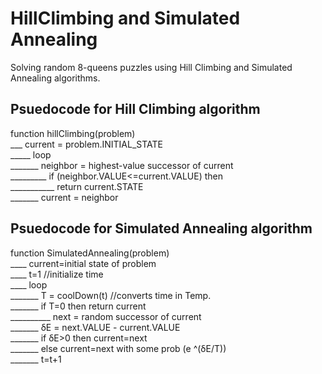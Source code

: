 # HillClimbing and Simulated Annealing
Solving random 8-queens puzzles using Hill Climbing and Simulated Annealing algorithms.

## Psuedocode for Hill Climbing algorithm
function hillClimbing(problem) <br>
___ current = problem.INITIAL_STATE <br>
_____ loop<br>
_______ neighbor = highest-value successor of current<br>
_________ if (neighbor.VALUE<=current.VALUE) then<br>
___________ return current.STATE<br>
_______ current = neighbor<br>
     
## Psuedocode for Simulated Annealing algorithm
function SimulatedAnnealing(problem)<br>
____ current=initial state of problem<br>
____ t=1 //initialize time<br>
____ loop<br>
_______ T = coolDown(t) //converts time in Temp.<br>
_______ if T=0 then return current<br>
__________ next = random successor of current<br>
_______ δE = next.VALUE - current.VALUE<br>
_______ if δE>0 then current=next<br>
_______ else current=next with some prob (e ^(δE/T))<br>
_______ t=t+1<br>
